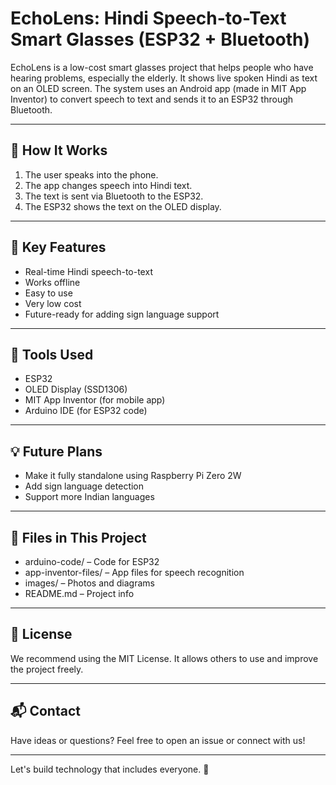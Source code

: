 # EchoLens: Hindi Speech-to-Text Smart Glasses (ESP32 + Bluetooth)

EchoLens is a low-cost smart glasses project that helps people who have hearing problems, especially the elderly. It shows live spoken Hindi as text on an OLED screen. The system uses an Android app (made in MIT App Inventor) to convert speech to text and sends it to an ESP32 through Bluetooth.

---

## 🔧 How It Works

1. The user speaks into the phone.
2. The app changes speech into Hindi text.
3. The text is sent via Bluetooth to the ESP32.
4. The ESP32 shows the text on the OLED display.

---

## 🎯 Key Features

- Real-time Hindi speech-to-text
- Works offline
- Easy to use
- Very low cost
- Future-ready for adding sign language support

---

## 🧰 Tools Used

- ESP32
- OLED Display (SSD1306)
- MIT App Inventor (for mobile app)
- Arduino IDE (for ESP32 code)

---

## 💡 Future Plans

- Make it fully standalone using Raspberry Pi Zero 2W
- Add sign language detection
- Support more Indian languages

---

## 📁 Files in This Project

- arduino-code/ – Code for ESP32
- app-inventor-files/ – App files for speech recognition
- images/ – Photos and diagrams
- README.md – Project info

---

## 📄 License

We recommend using the MIT License. It allows others to use and improve the project freely.

---

## 📬 Contact

Have ideas or questions? Feel free to open an issue or connect with us!

---

Let's build technology that includes everyone. 🙌

